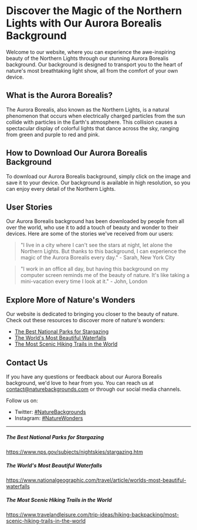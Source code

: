 <!--font:Cinzel Decorative-->

# Discover the Magic of the Northern Lights with Our Aurora Borealis Background

Welcome to our website, where you can experience the awe-inspiring beauty of the Northern Lights through our stunning Aurora Borealis background. Our background is designed to transport you to the heart of nature's most breathtaking light show, all from the comfort of your own device.

## What is the Aurora Borealis?

The Aurora Borealis, also known as the Northern Lights, is a natural phenomenon that occurs when electrically charged particles from the sun collide with particles in the Earth's atmosphere. This collision causes a spectacular display of colorful lights that dance across the sky, ranging from green and purple to red and pink.

## How to Download Our Aurora Borealis Background

To download our Aurora Borealis background, simply click on the image and save it to your device. Our background is available in high resolution, so you can enjoy every detail of the Northern Lights.

## User Stories

Our Aurora Borealis background has been downloaded by people from all over the world, who use it to add a touch of beauty and wonder to their devices. Here are some of the stories we've received from our users:

> "I live in a city where I can't see the stars at night, let alone the Northern Lights. But thanks to this background, I can experience the magic of the Aurora Borealis every day." - Sarah, New York City

> "I work in an office all day, but having this background on my computer screen reminds me of the beauty of nature. It's like taking a mini-vacation every time I look at it." - John, London

## Explore More of Nature's Wonders

Our website is dedicated to bringing you closer to the beauty of nature. Check out these resources to discover more of nature's wonders:

- [The Best National Parks for Stargazing](#nationalparks)
- [The World's Most Beautiful Waterfalls](#waterfalls)
- [The Most Scenic Hiking Trails in the World](#hikingtrails)

## Contact Us

If you have any questions or feedback about our Aurora Borealis background, we'd love to hear from you. You can reach us at [contact@naturebackgrounds.com](mailto:contact@naturebackgrounds.com) or through our social media channels.

Follow us on:
- Twitter: [#NatureBackgrounds](#twitter)
- Instagram: [#NatureWonders](#instagram)

---

##### The Best National Parks for Stargazing
https://www.nps.gov/subjects/nightskies/stargazing.htm

##### The World's Most Beautiful Waterfalls
https://www.nationalgeographic.com/travel/article/worlds-most-beautiful-waterfalls

##### The Most Scenic Hiking Trails in the World
https://www.travelandleisure.com/trip-ideas/hiking-backpacking/most-scenic-hiking-trails-in-the-world

<!--

Write me content for website with wallpaper which alt text is:

"A photograph of the Northern Lights, with the green and purple hues swirling in the night sky."

The name/title of the page should not be 1:1 copy of the alt text but rather a real content of the website which is using this wallpaper.

- Use markdown format 
- Start with heading
- Heading should be short and concise
- The content should look like a real website 
- The website should not be about the wallpaper, wallpaper is just a related background
- Heading should be contain work "wallpaper" or "background"
- Include real sections like references, contact, user stories, etc. use things relevant to the page purpose.
- Feel free to use structure like headings, bullets, numbering, blockquotes, paragraphs, horizontal lines, etc.
- You can use formatting like bold or _italic_
- You can include UTF-8 emojis
- Links should be only #hash anchors (and you can refer to the document itself)
- Do not include images


---


# Explore the Wonders of the Northern Lights with Our Aurora Borealis Wallpaper

Welcome to our website, where you can discover the magic of the Northern Lights through our stunning Aurora Borealis wallpaper. Our wallpaper is designed to transport you to the heart of nature's most breathtaking light show, all from the comfort of your own device.

## What is the Aurora Borealis?

The Aurora Borealis, also known as the Northern Lights, is a natural phenomenon that occurs when electrically charged particles from the sun collide with particles in the Earth's atmosphere. This collision causes a spectacular display of colorful lights that dance across the sky, ranging from green and purple to red and pink.

## How to Download Our Aurora Borealis Wallpaper

To download our Aurora Borealis wallpaper, simply click on the image and save it to your device. Our wallpaper is available in high resolution, so you can enjoy every detail of the Northern Lights.

## User Stories

Our Aurora Borealis wallpaper has been downloaded by people from all over the world, who use it to add a touch of beauty and wonder to their devices. Here are some of the stories we've received from our users:

> "I live in a city where I can't see the stars at night, let alone the Northern Lights. But thanks to this wallpaper, I can experience the magic of the Aurora Borealis every day." - Sarah, New York City

> "I work in an office all day, but having this wallpaper on my computer screen reminds me of the beauty of nature. It's like taking a mini-vacation every time I look at it." - John, London

## References

If you want to learn more about the Aurora Borealis, here are some resources we recommend:

- [NASA's Aurora Borealis page](#nasa)
- [National Geographic's Aurora Borealis guide](#natgeo)
- [The Aurora Zone's Northern Lights FAQs](#aurorazone)

## Contact Us

If you have any questions or feedback about our Aurora Borealis wallpaper, we'd love to hear from you. You can reach us at [contact@aurorawallpaper.com](mailto:contact@aurorawallpaper.com) or through our social media channels.

Follow us on:
- Twitter: [#AuroraWallpaper](#twitter)
- Instagram: [#AuroraBorealisWallpaper](#instagram)

---

##### NASA
https://www.nasa.gov/mission_pages/sunearth/spaceweather/Auroras.html

##### National Geographic
https://www.nationalgeographic.com/travel/article/northern-lights-where-to-see-them

##### The Aurora Zone
https://www.theaurorazone.com/about-the-aurora/faqs


---


Heading should not include word "wallpaper". The website should not be about the wallpaper itself, wallpaper is just a related background, rewrite whole content.


---


# Discover the Magic of the Northern Lights with Our Aurora Borealis Background

Welcome to our website, where you can experience the awe-inspiring beauty of the Northern Lights through our stunning Aurora Borealis background. Our background is designed to transport you to the heart of nature's most breathtaking light show, all from the comfort of your own device.

## What is the Aurora Borealis?

The Aurora Borealis, also known as the Northern Lights, is a natural phenomenon that occurs when electrically charged particles from the sun collide with particles in the Earth's atmosphere. This collision causes a spectacular display of colorful lights that dance across the sky, ranging from green and purple to red and pink.

## How to Download Our Aurora Borealis Background

To download our Aurora Borealis background, simply click on the image and save it to your device. Our background is available in high resolution, so you can enjoy every detail of the Northern Lights.

## User Stories

Our Aurora Borealis background has been downloaded by people from all over the world, who use it to add a touch of beauty and wonder to their devices. Here are some of the stories we've received from our users:

> "I live in a city where I can't see the stars at night, let alone the Northern Lights. But thanks to this background, I can experience the magic of the Aurora Borealis every day." - Sarah, New York City

> "I work in an office all day, but having this background on my computer screen reminds me of the beauty of nature. It's like taking a mini-vacation every time I look at it." - John, London

## Explore More of Nature's Wonders

Our website is dedicated to bringing you closer to the beauty of nature. Check out these resources to discover more of nature's wonders:

- [The Best National Parks for Stargazing](#nationalparks)
- [The World's Most Beautiful Waterfalls](#waterfalls)
- [The Most Scenic Hiking Trails in the World](#hikingtrails)

## Contact Us

If you have any questions or feedback about our Aurora Borealis background, we'd love to hear from you. You can reach us at [contact@naturebackgrounds.com](mailto:contact@naturebackgrounds.com) or through our social media channels.

Follow us on:
- Twitter: [#NatureBackgrounds](#twitter)
- Instagram: [#NatureWonders](#instagram)

---

##### The Best National Parks for Stargazing
https://www.nps.gov/subjects/nightskies/stargazing.htm

##### The World's Most Beautiful Waterfalls
https://www.nationalgeographic.com/travel/article/worlds-most-beautiful-waterfalls

##### The Most Scenic Hiking Trails in the World
https://www.travelandleisure.com/trip-ideas/hiking-backpacking/most-scenic-hiking-trails-in-the-world

-->
